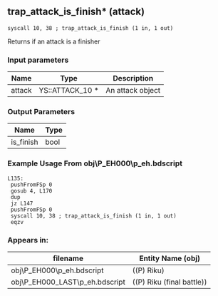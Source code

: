 ## trap_attack_is_finish* (attack)

`syscall 10, 38 ; trap_attack_is_finish (1 in, 1 out)`

Returns if an attack is a finisher

### Input parameters
| Name | Type | Description
|------|------|------------
| attack   | YS::ATTACK_10 *   | An attack object


### Output Parameters
| Name | Type
|------|-----
| is_finish   | bool   
### Example Usage From obj\P_EH000\p_eh.bdscript
```plaintext
L135:
 pushFromFSp 0
 gosub 4, L170
 dup 
 jz L147
 pushFromFSp 0
 syscall 10, 38 ; trap_attack_is_finish (1 in, 1 out)
 eqzv
```


### Appears in:
| filename | Entity Name (obj)
|----------|-------------
| obj\P_EH000\p_eh.bdscript       | ((P) Riku)          
| obj\P_EH000_LAST\p_eh.bdscript       | ((P) Riku (final battle))          



